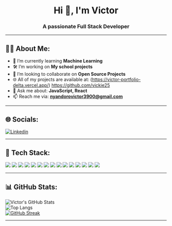 
<h1 align="center">Hi 👋, I'm Victor</h1>
<h3 align="center">A passionate Full Stack Developer </h3>

---

## 🧑‍💻 About Me:

- 🌱 I’m currently learning **Machine Learning**
- 🛠 I’m working on **My school projects**
- 🤝 I’m looking to collaborate on **Open Source Projects**
- 🌐 All of my projects are available at: (https://victor-portfolio-delta.vercel.app/)  https://github.com/vickie25
- 🧠 Ask me about: **JavaScript, React**
- 📫 Reach me via: **nyandorovictor3900@gmail.com**

---

## 🌐 Socials:

[![Linkedin](https://img.shields.io/badge/Twitter-1DA1F2?style=for-the-badge&logo=twitter&logoColor=white)](https://twitter.com/yourusername)

---

## 🧰 Tech Stack:

<p>
  <img src="https://img.shields.io/badge/css3-%231572B6.svg?style=for-the-badge&logo=css3&logoColor=white"/>
  <img src="https://img.shields.io/badge/html5-%23E34F26.svg?style=for-the-badge&logo=html5&logoColor=white"/>
  <img src="https://img.shields.io/badge/java-%23ED8B00.svg?style=for-the-badge&logo=java&logoColor=white"/>
  <img src="https://img.shields.io/badge/javascript-%23F7DF1E.svg?style=for-the-badge&logo=javascript&logoColor=black"/>
  <img src="https://img.shields.io/badge/python-%233776AB.svg?style=for-the-badge&logo=python&logoColor=white"/>
  <img src="https://img.shields.io/badge/typescript-%23007ACC.svg?style=for-the-badge&logo=typescript&logoColor=white"/>
  <img src="https://img.shields.io/badge/netlify-%2300C7B7.svg?style=for-the-badge&logo=netlify&logoColor=white"/>
  <img src="https://img.shields.io/badge/chart.js-FF6384?style=for-the-badge&logo=chartdotjs&logoColor=white"/>
  <img src="https://img.shields.io/badge/bootstrap-%23563D7C.svg?style=for-the-badge&logo=bootstrap&logoColor=white"/>
  <img src="https://img.shields.io/badge/electron-%2320232a.svg?style=for-the-badge&logo=electron&logoColor=white"/>
  <img src="https://img.shields.io/badge/react-%2320232a.svg?style=for-the-badge&logo=react&logoColor=%2361DAFB"/>
  <img src="https://img.shields.io/badge/node.js-339933?style=for-the-badge&logo=nodedotjs&logoColor=white"/>
  <img src="https://img.shields.io/badge/jquery-%230769AD.svg?style=for-the-badge&logo=jquery&logoColor=white"/>
  <img src="https://img.shields.io/badge/figma-%23F24E1E.svg?style=for-the-badge&logo=figma&logoColor=white"/>
  <img src="https://img.shields.io/badge/adobeXD-%23FF61F6.svg?style=for-the-badge&logo=adobexd&logoColor=white"/>
</p>

---

## 📊 GitHub Stats:

![Victor's GitHub Stats](https://github-readme-stats.vercel.app/api?username=vickie25&show_icons=true&theme=tokyonight&border_radius=10)
<br/>
![Top Langs](https://github-readme-stats.vercel.app/api/top-langs/?username=vickie25&layout=compact&theme=tokyonight)
<br/>
[![GitHub Streak](https://streak-stats.demolab.com?user=vickie25&theme=tokyonight)](https://git.io/streak-stats)

---


